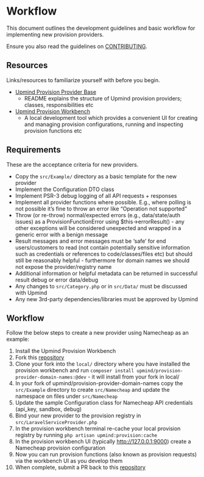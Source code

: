# Workflow

This document outlines the development guidelines and basic workflow for implementing
new provision providers.

Ensure you also read the guidelines on [CONTRIBUTING](CONTRIBUTING.md).

## Resources

Links/resources to familiarize yourself with before you begin.

- [Upmind Provision Provider Base](https://github.com/upmind-automation/provision-provider-base#readme)
  - README explains the structure of Upmind provision providers; classes, responsibilities etc
- [Upmind Provision Workbench](https://github.com/upmind-automation/provision-workbench#readme)
  - A local development tool which provides a convenient UI for creating and managing provision configurations, running and inspecting provision functions etc

## Requirements

These are the acceptance criteria for new providers.

- Copy the `src/Example/` directory as a basic template for the new provider
- Implement the Configuration DTO class
- Implement PSR-3 debug logging of all API requests + responses
- Implement all provider functions where possible. E.g., where polling is not possible it’s fine to throw an error like “Operation not supported”
- Throw (or re-throw) normal/expected errors (e.g., data/state/auth issues) as a ProvisionFunctionError using $this->errorResult() - any other exceptions will be considered unexpected and wrapped in a generic error with a benign message
- Result messages and error messages must be ‘safe’ for end users/customers to read (not contain potentially sensitive information such as  credentials or references to code/classes/files etc) but should still be reasonably helpful - furthermore for domain names we should not expose the provider/registry name
- Additional information or helpful metadata can be returned in successful result debug or  error data/debug
- Any changes to `src/Category.php` or in `src/Data/` must be discussed with Upmind
- Any new 3rd-party dependencies/libraries must be approved by Upmind

## Workflow

Follow the below steps to create a new provider using Namecheap as an example:

1. Install the Upmind Provision Workbench
2. Fork this [repository](https://github.com/upmind-automation/provision-provider-domain-names)
3. Clone your fork into the `local/` directory where you have installed the provision workbench and run `composer install upmind/provision-provider-domain-names:@dev` - it will install from your fork in local/
4. In your fork of upmind/provision-provider-domain-names copy the `src/Example` directory to create `src/Namecheap` and update the namespace on files under `src/Namecheap`
5. Update the sample Configuration class for Namecheap API credentials (api_key, sandbox, debug)
6. Bind your new provider to the provision registry in `src/LaravelServiceProvider.php`
7. In the provision workbench terminal re-cache your local provision registry by running `php artisan upmind:provision:cache`
8. In the provision workbench UI (typically http://127.0.0.1:9000) create a Namecheap provision configuration
9. Now you can run provision functions (also known as provision requests) via the workbench UI as you develop them
10. When complete, submit a PR back to this [repository](https://github.com/upmind-automation/provision-provider-domain-names)
